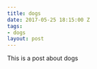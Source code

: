 ```yaml
---
title: dogs
date: 2017-05-25 18:15:00 Z
tags:
- dogs
layout: post
---
```


This is a post about dogs